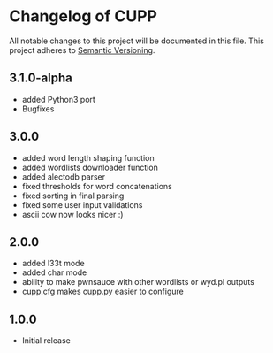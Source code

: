 # Changelog of CUPP

All notable changes to this project will be documented in this file.
This project adheres to [Semantic Versioning](http://semver.org/).

## 3.1.0-alpha
 - added Python3 port
 - Bugfixes

## 3.0.0
 - added word length shaping function
 - added wordlists downloader function
 - added alectodb parser
 - fixed thresholds for word concatenations
 - fixed sorting in final parsing
 - fixed some user input validations
 - ascii cow now looks nicer :)

## 2.0.0
 - added l33t mode
 - added char mode
 - ability to make pwnsauce with other wordlists or wyd.pl outputs
 - cupp.cfg makes cupp.py easier to configure 


## 1.0.0
- Initial release


